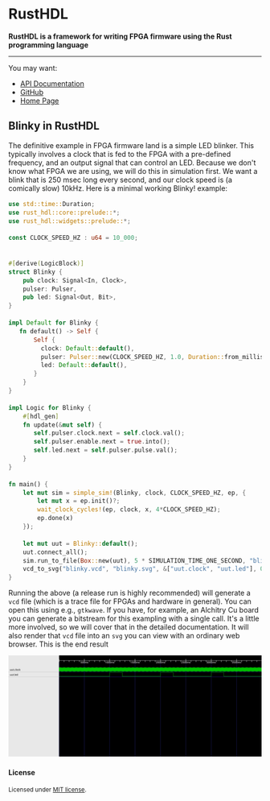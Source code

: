 # RustHDL

**RustHDL is a framework for writing FPGA firmware using the Rust programming language**

---

You may want:

- [API Documentation](https://docs.rs/rust-hdl/latest/rust_hdl/)
- [GitHub](https://github.com/SmithsDigitalForge/rust-hdl)
- [Home Page](https://rusthdl.org)

## Blinky in RustHDL

The definitive example in FPGA firmware land is a simple LED blinker.  This typically
involves a clock that is fed to the FPGA with a pre-defined frequency, and an output
signal that can control an LED.  Because we don't know what FPGA we are using, we will
do this in simulation first.  We want a blink that is 250 msec long every second, and
our clock speed is (a comically slow) 10kHz.  Here is a minimal working Blinky! example:

```rust
use std::time::Duration;
use rust_hdl::core::prelude::*;
use rust_hdl::widgets::prelude::*;

const CLOCK_SPEED_HZ : u64 = 10_000;


#[derive(LogicBlock)]
struct Blinky {
    pub clock: Signal<In, Clock>,
    pulser: Pulser,
    pub led: Signal<Out, Bit>,
}

impl Default for Blinky {
   fn default() -> Self {
       Self {
         clock: Default::default(),
         pulser: Pulser::new(CLOCK_SPEED_HZ, 1.0, Duration::from_millis(250)),
         led: Default::default(),
       }
    }
}

impl Logic for Blinky {
    #[hdl_gen]
    fn update(&mut self) {
       self.pulser.clock.next = self.clock.val();
       self.pulser.enable.next = true.into();
       self.led.next = self.pulser.pulse.val();
    }
}

fn main() {
    let mut sim = simple_sim!(Blinky, clock, CLOCK_SPEED_HZ, ep, {
        let mut x = ep.init()?;
        wait_clock_cycles!(ep, clock, x, 4*CLOCK_SPEED_HZ);
        ep.done(x)
    });

    let mut uut = Blinky::default();
    uut.connect_all();
    sim.run_to_file(Box::new(uut), 5 * SIMULATION_TIME_ONE_SECOND, "blinky.vcd").unwrap();
    vcd_to_svg("blinky.vcd", "blinky.svg", &["uut.clock", "uut.led"], 0, 4_000_000_000_000).unwrap();
}
```

Running the above (a release run is highly recommended) will generate a `vcd` file (which is
a trace file for FPGAs and hardware in general).  You can open this using e.g., `gtkwave`.
If you have, for example, an Alchitry Cu board you can generate a bitstream for this exampling
with a single call.  It's a little more involved, so we will cover that in the detailed
documentation.  It will also render that `vcd` file into an `svg` you can view with an ordinary
web browser.  This is the end result

![](images/blinky_all.svg)

#### License

<sup>
Licensed under <a href="LICENSE-MIT">MIT license</a>.
</sup>

<br>

